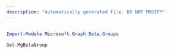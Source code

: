 ```yaml
---
description: "Automatically generated file. DO NOT MODIFY"
---
```


```powershell

Import-Module Microsoft.Graph.Beta.Groups

Get-MgBetaGroup

```